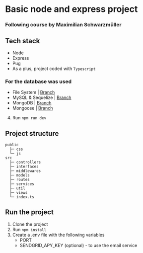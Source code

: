 # Basic node and express project

### Following course by Maximilian Schwarzmüller

## Tech stack

- Node
- Express
- Pug
- As a plus, project coded with `Typescript`

### For the database was used

- File System | [Branch](https://github.com/isacdav/express-basics/tree/filesystem)
- MySQL & Sequelize | [Branch](https://github.com/isacdav/express-basics/tree/sequelize)
- MongoDB | [Branch](https://github.com/isacdav/express-basics/tree/mongo)
- Mongoose | [Branch](https://github.com/isacdav/express-basics/tree/mongoose)

4. Run `npm run dev`

## Project structure

```
public
  ├─ css
  └─ js
src
  ├─ controllers
  ├─ interfaces
  ├─ middlewares
  ├─ models
  ├─ routes
  ├─ services
  ├─ util
  ├─ views
  └─ index.ts
```

## Run the project

1. Clone the project
2. Run `npm install`
3. Create a .env file with the following variables
   - PORT
   - SENDGRID_APY_KEY (optional) - to use the email service
